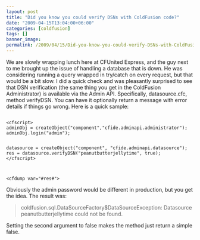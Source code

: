 ```yaml
---
layout: post
title: "Did you know you could verify DSNs with ColdFusion code?"
date: "2009-04-15T13:04:00+06:00"
categories: [coldfusion]
tags: []
banner_image: 
permalink: /2009/04/15/Did-you-know-you-could-verify-DSNs-with-ColdFusion-code
---
```


We are slowly wrapping lunch here at CFUnited Express, and the guy next to me brought up the issue of handling a database that is down. He was considering running a query wrapped in try/catch on every request, but that would be a bit slow. I did a quick check and was pleasantly surprised to see that DSN verification (the same thing you get in the ColdFusion Administrator) is available via the Admin API. Specifically, datasource.cfc, method verifyDSN. You can have it optionally return a message with error details if things go wrong. Here is a quick sample:

<code>
&lt;cfscript&gt;
adminObj = createObject("component","cfide.adminapi.administrator");
adminObj.login("admin");

datasource = createObject("component", "cfide.adminapi.datasource");
res = datasource.verifyDSN("peanutbutterjellytime", true);
&lt;/cfscript&gt;

&lt;cfdump var="#res#"&gt;
</code>

Obviously the admin password would be different in production, but you get the idea. The result was: 

<blockquote>
<p>
coldfusion.sql.DataSourceFactory$DataSourceException: Datasource peanutbutterjellytime could not be found. 
</p>
</blockquote>

Setting the second argument to false makes the method just return a simple false.